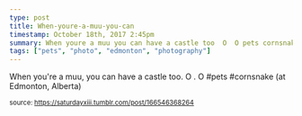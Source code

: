 ```yaml
---
type: post
title: When-youre-a-muu-you-can
timestamp: October 18th, 2017 2:45pm
summary: When youre a muu you can have a castle too  O  O pets cornsnake  at Edmonton Albertap 
tags: ["pets", "photo", "edmonton", "photography"]
---
```

<a href="https://www.instagram.com/p/BaZzs9xH1ih/ "></a>
                                                                                          <div class="caption">
When you're a muu, you can have a castle too.  O . O #pets #cornsnake  (at Edmonton, Alberta)
 
                                    
                
                
                
                
                                
<small>source: https://saturdayxiii.tumblr.com/post/166546368264</small>